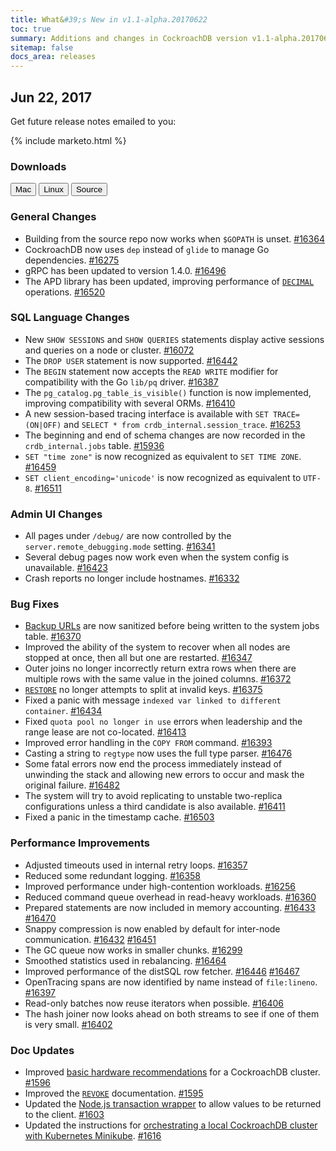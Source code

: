 ```yaml
---
title: What&#39;s New in v1.1-alpha.20170622
toc: true
summary: Additions and changes in CockroachDB version v1.1-alpha.20170622
sitemap: false
docs_area: releases 
---
```


## Jun 22, 2017

Get future release notes emailed to you:

{%  include marketo.html %}

### Downloads

<div id="os-tabs" class="clearfix os-tabs_button-outline-primary">
    <a href="https://binaries.cockroachdb.com/cockroach-v1.1-alpha.20170622.darwin-10.9-amd64.tgz"><button id="mac" data-eventcategory="mac-binary-release-notes">Mac</button></a>
    <a href="https://binaries.cockroachdb.com/cockroach-v1.1-alpha.20170622.linux-amd64.tgz"><button id="linux" data-eventcategory="linux-binary-release-notes">Linux</button></a>
    <a href="https://binaries.cockroachdb.com/cockroach-v1.1-alpha.20170622.src.tgz"><button id="source" data-eventcategory="source-release-notes">Source</button></a>
</div>

### General Changes

- Building from the source repo now works when `$GOPATH` is unset. [#16364](https://github.com/cockroachdb/cockroach/pull/16364)
- CockroachDB now uses `dep` instead of `glide` to manage Go dependencies. <a href="https://github.com/cockroachdb/cockroach/pull/16275" data-proofer-ignore>#16275</a>
- gRPC has been updated to version 1.4.0. [#16496](https://github.com/cockroachdb/cockroach/pull/16496)
- The APD library has been updated, improving performance of [`DECIMAL`](../v1.1/decimal.html) operations. [#16520](https://github.com/cockroachdb/cockroach/pull/16520)

### SQL Language Changes

- New `SHOW SESSIONS` and `SHOW QUERIES` statements display active sessions and queries on a node or cluster. [#16072](https://github.com/cockroachdb/cockroach/pull/16072)
- The `DROP USER` statement is now supported. [#16442](https://github.com/cockroachdb/cockroach/pull/16442)
- The `BEGIN` statement now accepts the `READ WRITE` modifier for compatibility with the Go `lib/pq` driver. [#16387](https://github.com/cockroachdb/cockroach/pull/16387)
- The `pg_catalog.pg_table_is_visible()` function is now implemented, improving compatibility with several ORMs. [#16410](https://github.com/cockroachdb/cockroach/pull/16410)
- A new session-based tracing interface is available with `SET TRACE=(ON|OFF)` and `SELECT * from crdb_internal.session_trace`. [#16253](https://github.com/cockroachdb/cockroach/pull/16253)
- The beginning and end of schema changes are now recorded in the `crdb_internal.jobs` table. [#15936](https://github.com/cockroachdb/cockroach/pull/15936)
- `SET "time zone"` is now recognized as equivalent to `SET TIME ZONE`. [#16459](https://github.com/cockroachdb/cockroach/pull/16459)
- `SET client_encoding='unicode'` is now recognized as equivalent to `UTF-8`. [#16511](https://github.com/cockroachdb/cockroach/pull/16511)

### Admin UI Changes

- All pages under `/debug/` are now controlled by the `server.remote_debugging.mode` setting. [#16341](https://github.com/cockroachdb/cockroach/pull/16341)
- Several debug pages now work even when the system config is unavailable. [#16423](https://github.com/cockroachdb/cockroach/pull/16423)
- Crash reports no longer include hostnames. [#16332](https://github.com/cockroachdb/cockroach/pull/16332)

### Bug Fixes

- [Backup URLs](../v1.1/backup.html#backup-file-urls) are now sanitized before being written to the system jobs table. [#16370](https://github.com/cockroachdb/cockroach/pull/16370)
- Improved the ability of the system to recover when all nodes are stopped at once, then all but one are restarted. [#16347](https://github.com/cockroachdb/cockroach/pull/16347)
- Outer joins no longer incorrectly return extra rows when there are multiple rows with the same value in the joined columns. [#16372](https://github.com/cockroachdb/cockroach/pull/16372)
- [`RESTORE`](../v1.1/restore.html) no longer attempts to split at invalid keys. [#16375](https://github.com/cockroachdb/cockroach/pull/16375)
- Fixed a panic with message `indexed var linked to different container`. [#16434](https://github.com/cockroachdb/cockroach/pull/16434)
- Fixed `quota pool no longer in use` errors when leadership and the range lease are not co-located. [#16413](https://github.com/cockroachdb/cockroach/pull/16413)
- Improved error handling in the `COPY FROM` command. [#16393](https://github.com/cockroachdb/cockroach/pull/16393)
- Casting a string to `regtype` now uses the full type parser. [#16476](https://github.com/cockroachdb/cockroach/pull/16476)
- Some fatal errors now end the process immediately instead of unwinding the stack and allowing new errors to occur and mask the original failure. [#16482](https://github.com/cockroachdb/cockroach/pull/16482)
- The system will try to avoid replicating to unstable two-replica configurations unless a third candidate is also available. [#16411](https://github.com/cockroachdb/cockroach/pull/16411)
- Fixed a panic in the timestamp cache. [#16503](https://github.com/cockroachdb/cockroach/pull/16503)

### Performance Improvements

- Adjusted timeouts used in internal retry loops. [#16357](https://github.com/cockroachdb/cockroach/pull/16357)
- Reduced some redundant logging. [#16358](https://github.com/cockroachdb/cockroach/pull/16358)
- Improved performance under high-contention workloads. [#16256](https://github.com/cockroachdb/cockroach/pull/16256)
- Reduced command queue overhead in read-heavy workloads. [#16360](https://github.com/cockroachdb/cockroach/pull/16360)
- Prepared statements are now included in memory accounting. [#16433](https://github.com/cockroachdb/cockroach/pull/16433) [#16470](https://github.com/cockroachdb/cockroach/pull/16470)
- Snappy compression is now enabled by default for inter-node communication. [#16432](https://github.com/cockroachdb/cockroach/pull/16432) [#16451](https://github.com/cockroachdb/cockroach/pull/16451)
- The GC queue now works in smaller chunks. [#16299](https://github.com/cockroachdb/cockroach/pull/16299)
- Smoothed statistics used in rebalancing. [#16464](https://github.com/cockroachdb/cockroach/pull/16464)
- Improved performance of the distSQL row fetcher. [#16446](https://github.com/cockroachdb/cockroach/pull/16446) [#16467](https://github.com/cockroachdb/cockroach/pull/16467)
- OpenTracing spans are now identified by name instead of `file:lineno`. [#16397](https://github.com/cockroachdb/cockroach/pull/16397)
- Read-only batches now reuse iterators when possible. [#16406](https://github.com/cockroachdb/cockroach/pull/16406)
- The hash joiner now looks ahead on both streams to see if one of them is very small. [#16402](https://github.com/cockroachdb/cockroach/pull/16402)

### Doc Updates

- Improved [basic hardware recommendations](../v1.1/recommended-production-settings.html#hardware) for a CockroachDB cluster. [#1596](https://github.com/cockroachdb/docs/pull/1596)
- Improved the [`REVOKE`](../v1.1/revoke.html) documentation. [#1595](https://github.com/cockroachdb/docs/pull/1595)
- Updated the [Node.js transaction wrapper](../v1.1/build-a-nodejs-app-with-cockroachdb.html#transaction-with-retry-logic) to allow values to be returned to the client. [#1603](https://github.com/cockroachdb/docs/pull/1603)
- Updated the instructions for [orchestrating a local CockroachDB cluster with Kubernetes Minikube](../v1.1/orchestrate-cockroachdb-with-kubernetes.html). [#1616](https://github.com/cockroachdb/docs/pull/1616)
